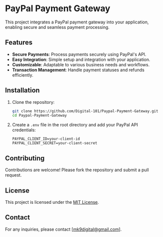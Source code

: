 # PayPal Payment Gateway

This project integrates a PayPal payment gateway into your application, enabling secure and seamless payment processing.

## Features

- **Secure Payments**: Process payments securely using PayPal's API.
- **Easy Integration**: Simple setup and integration with your application.
- **Customizable**: Adaptable to various business needs and workflows.
- **Transaction Management**: Handle payment statuses and refunds efficiently.

## Installation

1. Clone the repository:
    ```bash
    git clone https://github.com/Digital-101/Paypal-Payment-Gateway.git
    cd Paypal-Payment-Gateway
    ```

2. Create a `.env` file in the root directory and add your PayPal API credentials:
    ```
    PAYPAL_CLIENT_ID=your-client-id
    PAYPAL_CLIENT_SECRET=your-client-secret
    ```


## Contributing

Contributions are welcome! Please fork the repository and submit a pull request.

## License

This project is licensed under the [MIT License](LICENSE).

## Contact

For any inquiries, please contact [mk9digital@gmail.com].
